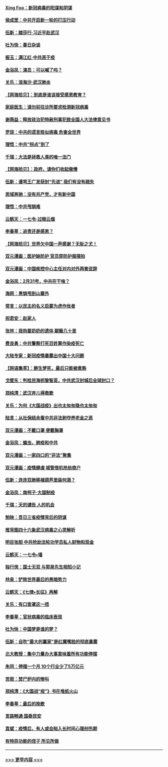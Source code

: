 #### [Xing Foo：新冠病毒的阳谋和阴谋](../pages/nsc993/n11936086.md?t=03131302) 
#### [侯成罡：中共开启新一轮的打压行动](../pages/nsc993/n11935730.md?t=03131302) 
#### [伍新：踏莎行‧习近平赴武汉](../pages/nsc993/n11935157.md?t=03131302) 
#### [吐为快：春日杂谈](../pages/nsc993/n11934776.md?t=03131302) 
#### [振玉：满江红‧中共恶于疫](../pages/nsc993/n11934647.md?t=03131302) 
#### [金浴凤：演员：可以喊了吗？](../pages/nsc993/n11934602.md?t=03131302) 
#### [关乐：浪淘沙·武汉肺炎](../pages/nsc993/n11931792.md?t=03131302) 
#### [【网海拾贝】：到底是谁该接受感恩教育？](../pages/nsc993/n11931552.md?t=03131302) 
#### [家庭医生：请勿前往诊所要求检测新冠病毒](../pages/nsc993/n11929190.md?t=03131302) 
#### [谢燕益：释放政治犯特赦刑事犯致全国人大法律意见书](../pages/nsc993/n11928978.md?t=03131302) 
#### [罗琼：中共的谎言胜似病毒 危害全世界](../pages/nsc993/n11922636.md?t=03131302) 
#### [理悟：中共“拐点”到了](../pages/nsc993/n11928496.md?t=03131302) 
#### [千瑞：大法是拯救人类的唯一法门](../pages/nsc993/n11927637.md?t=03131302) 
#### [【网海拾贝】：政府，请你们收起傲慢](../pages/nsc993/n11926932.md?t=03131302) 
#### [伍新：谩骂王广发获封“先进” 我们有没有疏失](../pages/nsc993/n11926101.md?t=03131302) 
#### [思域奔驰：没有共产党，才有新中国](../pages/nsc993/n11926058.md?t=03131302) 
#### [理悟：中共甩锅难](../pages/nsc993/n11925355.md?t=03131302) 
#### [云鹤天：一七令·过眼云烟](../pages/nsc993/n11925284.md?t=03131302) 
#### [李春草：追责还是感恩？](../pages/nsc993/n11925274.md?t=03131302) 
#### [【网海拾贝】世界欠中国一声感谢？无耻之尤！](../pages/nsc993/n11925239.md?t=03131302) 
#### [双元漫画：医护缺防护 官员穿防护服摆拍](../pages/nsc993/n11923899.md?t=03131302) 
#### [双元漫画：中国疾控中心主任对内对外两套说辞](../pages/nsc993/n11921994.md?t=03131302) 
#### [金浴凤：2月31号，中共在干啥？](../pages/nsc993/n11922706.md?t=03131302) 
#### [海网：黑锅甩到山寨外](../pages/nsc993/n11922688.md?t=03131302) 
#### [常言：以民主的名义启蒙为虎作伥者](../pages/nsc993/n11922217.md?t=03131302) 
#### [祝君安：赵家人](../pages/nsc993/n11922209.md?t=03131302) 
#### [张林：我抱着奶奶的遗体 颠簸几十里](../pages/nsc993/n11920945.md?t=03131302) 
#### [费良勇：中共警察打死百姓算作染疫死亡](../pages/nsc993/n11919264.md?t=03131302) 
#### [大陆专家：新冠疫情暴露出中国十大问题](../pages/nsc993/n11919187.md?t=03131302) 
#### [【网语集萃】：醉生梦死，最后只能被煮熟](../pages/nsc993/n11918994.md?t=03131302) 
#### [戈壁东：判桂民海抓黎智英，中共武汉封城后全球封口？](../pages/nsc993/n11917982.md?t=03131302) 
#### [郑纯清：武汉弃儿得救歌](../pages/nsc993/n11917881.md?t=03131302) 
#### [关乐：为何《大国战疫》出也太匆匆隐也太匆匆](../pages/nsc993/n11917792.md?t=03131302) 
#### [陆言：从社保结余看中共非法剥夺养老金之恶](../pages/nsc993/n11917084.md?t=03131302) 
#### [双元漫画：不戴口罩 便戴胸罩](../pages/nsc993/n11916447.md?t=03131302) 
#### [金浴凤：蝗虫，肺疫和中共](../pages/nsc993/n11916904.md?t=03131302) 
#### [双元漫画：一家四口的“非法”聚集](../pages/nsc993/n11916378.md?t=03131302) 
#### [双元漫画：疫情肆虐 城管借机抢劫商户](../pages/nsc993/n11916310.md?t=03131302) 
#### [伍新：连连双肺移植葫芦里装何酒？](../pages/nsc993/n11913667.md?t=03131302) 
#### [金浴凤：南柯子·大国制疫](../pages/nsc993/n11913657.md?t=03131302) 
#### [千瑞：天的谴告  人的机会](../pages/nsc993/n11913309.md?t=03131302) 
#### [勉映：吾日三省疫情背后的阴谋](../pages/nsc993/n11913079.md?t=03131302) 
#### [推背图四十六象武汉病毒之心灵解析](../pages/nsc993/n11911761.md?t=03131302) 
#### [明目张胆 中共抢劫法轮功学员私人财物和现金](../pages/nsc993/n11910262.md?t=03131302) 
#### [云鹤天：一七令▪墙](../pages/nsc993/n11910627.md?t=03131302) 
#### [独行侠：国士无双 与郭泉先生相知小记](../pages/nsc993/n11910613.md?t=03131302) 
#### [林泉：铲除世界最后的黑暗势力](../pages/nsc993/n11909320.md?t=03131302) 
#### [云鹤天：《七律▪长征》再解](../pages/nsc993/n11909327.md?t=03131302) 
#### [关乐：有口皆罩这一捂](../pages/nsc993/n11908393.md?t=03131302) 
#### [李春草：官状病毒的临床表现](../pages/nsc993/n11908339.md?t=03131302) 
#### [吐为快：中国梦是谁的梦？](../pages/nsc993/n11906564.md?t=03131302) 
#### [伍新：自吹“最大的赢家”是红魔嘴脸的彻底暴露](../pages/nsc993/n11906407.md?t=03131302) 
#### [北大教授：集中力量办大事意味着所有功能停摆](../pages/nsc993/n11904800.md?t=03131302) 
#### [朱同：停摆一个月 10个行业少了5万亿元](../pages/nsc993/n11904498.md?t=03131302) 
#### [苦胆：焚尸炉内的惨叫](../pages/nsc993/n11904479.md?t=03131302) 
#### [郑纯清：《大国战“疫”》书在堆纸火山](../pages/nsc993/n11904450.md?t=03131302) 
#### [李春草：最后的挽歌](../pages/nsc993/n11904441.md?t=03131302) 
#### [言路畅通 国泰民安](../pages/nsc993/n11904222.md?t=03131302) 
#### [袁斌：疫情后，有人或会陷入长时间心理创伤期](../pages/nsc993/n11901514.md?t=03131302) 
#### [有特异功能的侄子 所见所做](../pages/nsc993/n11901154.md?t=03131302) 

----
#### [ >>> 更早内容 <<< ](../indexes/nsc993-earlier.md)
